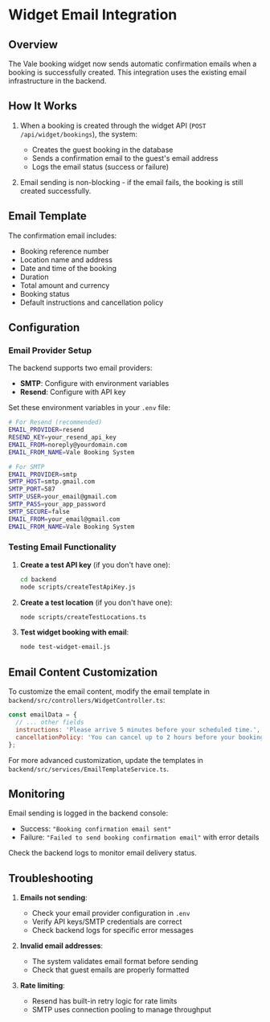 # Widget Email Integration

## Overview

The Vale booking widget now sends automatic confirmation emails when a booking is successfully created. This integration uses the existing email infrastructure in the backend.

## How It Works

1. When a booking is created through the widget API (`POST /api/widget/bookings`), the system:
   - Creates the guest booking in the database
   - Sends a confirmation email to the guest's email address
   - Logs the email status (success or failure)

2. Email sending is non-blocking - if the email fails, the booking is still created successfully.

## Email Template

The confirmation email includes:
- Booking reference number
- Location name and address
- Date and time of the booking
- Duration
- Total amount and currency
- Booking status
- Default instructions and cancellation policy

## Configuration

### Email Provider Setup

The backend supports two email providers:
- **SMTP**: Configure with environment variables
- **Resend**: Configure with API key

Set these environment variables in your `.env` file:

```bash
# For Resend (recommended)
EMAIL_PROVIDER=resend
RESEND_KEY=your_resend_api_key
EMAIL_FROM=noreply@yourdomain.com
EMAIL_FROM_NAME=Vale Booking System

# For SMTP
EMAIL_PROVIDER=smtp
SMTP_HOST=smtp.gmail.com
SMTP_PORT=587
SMTP_USER=your_email@gmail.com
SMTP_PASS=your_app_password
SMTP_SECURE=false
EMAIL_FROM=your_email@gmail.com
EMAIL_FROM_NAME=Vale Booking System
```

### Testing Email Functionality

1. **Create a test API key** (if you don't have one):
   ```bash
   cd backend
   node scripts/createTestApiKey.js
   ```

2. **Create a test location** (if you don't have one):
   ```bash
   node scripts/createTestLocations.ts
   ```

3. **Test widget booking with email**:
   ```bash
   node test-widget-email.js
   ```

## Email Content Customization

To customize the email content, modify the email template in `backend/src/controllers/WidgetController.ts`:

```javascript
const emailData = {
  // ... other fields
  instructions: 'Please arrive 5 minutes before your scheduled time.',
  cancellationPolicy: 'You can cancel up to 2 hours before your booking time.'
};
```

For more advanced customization, update the templates in `backend/src/services/EmailTemplateService.ts`.

## Monitoring

Email sending is logged in the backend console:
- Success: `"Booking confirmation email sent"`
- Failure: `"Failed to send booking confirmation email"` with error details

Check the backend logs to monitor email delivery status.

## Troubleshooting

1. **Emails not sending**: 
   - Check your email provider configuration in `.env`
   - Verify API keys/SMTP credentials are correct
   - Check backend logs for specific error messages

2. **Invalid email addresses**:
   - The system validates email format before sending
   - Check that guest emails are properly formatted

3. **Rate limiting**:
   - Resend has built-in retry logic for rate limits
   - SMTP uses connection pooling to manage throughput 
